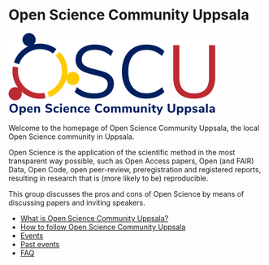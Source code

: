 # Open Science Community Uppsala

![The Open Science Community Uppsala logo](logo/oscu_logo_25.png)

Welcome to the homepage of Open Science Community Uppsala,
the local Open Science community in Uppsala.

Open Science is the application of the scientific method
in the most transparent way possible,
such as Open Access papers, Open (and FAIR) Data,
Open Code, open peer-review, preregistration and registered reports,
resulting in research that is (more likely to be) reproducible.

This group discusses the pros and cons of Open Science
by means of discussing papers and inviting speakers.

- [What is Open Science Community Uppsala?](content/what.md)
- [How to follow Open Science Community Uppsala](content/follow.md)
- [Events](content/events.md)
- [Past events](content/past_events.md)
- [FAQ](content/faq.md)

